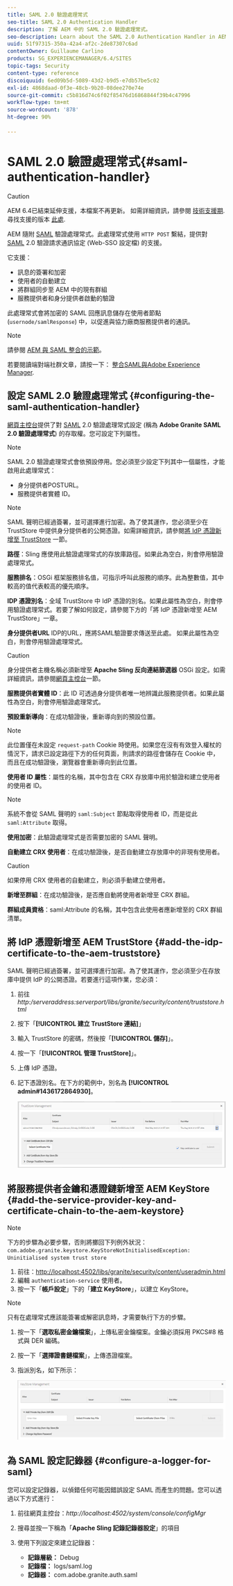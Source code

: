 ```yaml
---
title: SAML 2.0 驗證處理常式
seo-title: SAML 2.0 Authentication Handler
description: 了解 AEM 中的 SAML 2.0 驗證處理常式。
seo-description: Learn about the SAML 2.0 Authentication Handler in AEM.
uuid: 51f97315-350a-42a4-af2c-2de87307c6ad
contentOwner: Guillaume Carlino
products: SG_EXPERIENCEMANAGER/6.4/SITES
topic-tags: Security
content-type: reference
discoiquuid: 6ed09b5d-5089-43d2-b9d5-e7db57be5c02
exl-id: 4868daad-0f3e-48cb-9b20-08dee270e74e
source-git-commit: c5b816d74c6f02f85476d16868844f39b4c47996
workflow-type: tm+mt
source-wordcount: '878'
ht-degree: 90%

---
```


# SAML 2.0 驗證處理常式{#saml-authentication-handler}

>[!CAUTION]
>
>AEM 6.4已結束延伸支援，本檔案不再更新。 如需詳細資訊，請參閱 [技術支援期](https://helpx.adobe.com//tw/support/programs/eol-matrix.html). 尋找支援的版本 [此處](https://experienceleague.adobe.com/docs/).

AEM 隨附 [SAML](http://saml.xml.org/saml-specifications) 驗證處理常式。此處理常式使用 `HTTP POST` 繫結，提供對 [SAML](http://saml.xml.org/saml-specifications) 2.0 驗證請求通訊協定 (Web-SSO 設定檔) 的支援。

它支援：

* 訊息的簽署和加密
* 使用者的自動建立
* 將群組同步至 AEM 中的現有群組
* 服務提供者和身分提供者啟動的驗證

此處理常式會將加密的 SAML 回應訊息儲存在使用者節點 (`usernode/samlResponse`) 中，以促進與協力廠商服務提供者的通訊。

>[!NOTE]
>
>請參閱 [AEM 與 SAML 整合的示範](https://helpx.adobe.com/experience-manager/kb/simple-saml-demo.html)。
>
>若要閱讀端對端社群文章，請按一下： [整合SAML與Adobe Experience Manager](https://helpx.adobe.com/experience-manager/using/aem63_saml.html).

## 設定 SAML 2.0 驗證處理常式 {#configuring-the-saml-authentication-handler}

[網頁主控台](/help/sites-deploying/configuring-osgi.md)提供了對 [SAML](http://saml.xml.org/saml-specifications) 2.0 驗證處理常式設定 (稱為 **Adobe Granite SAML 2.0 驗證處理常式**) 的存取權。您可設定下列屬性。

>[!NOTE]
>
>SAML 2.0 驗證處理常式會依預設停用。您必須至少設定下列其中一個屬性，才能啟用此處理常式：
>
>* 身分提供者POSTURL。
>* 服務提供者實體 ID。
>


>[!NOTE]
>
>SAML 聲明已經過簽署，並可選擇進行加密。為了使其運作，您必須至少在 TrustStore 中提供身分提供者的公開憑證。如需詳細資訊，請參閱[將 IdP 憑證新增至 TrustStore](/help/sites-administering/saml-2-0-authenticationhandler.md#add-the-idp-certificate-to-the-aem-truststore) 一節。

**路徑**：Sling 應使用此驗證處理常式的存放庫路徑。如果此為空白，則會停用驗證處理常式。

**服務排名**：OSGi 框架服務排名值，可指示呼叫此服務的順序。此為整數值，其中較高的值代表較高的優先順序。

**IDP 憑證別名**：全域 TrustStore 中 IdP 憑證的別名。如果此屬性為空白，則會停用驗證處理常式。若要了解如何設定，請參閱下方的「將 IdP 憑證新增至 AEM TrustStore」一章。

**身分提供者URL** IDP的URL，應將SAML驗證要求傳送至此處。 如果此屬性為空白，則會停用驗證處理常式。

>[!CAUTION]
>
>身分提供者主機名稱必須新增至 **Apache Sling 反向連結篩選器** OSGi 設定。如需詳細資訊，請參閱[網頁主控台](/help/sites-deploying/configuring-osgi.md)一節。

**服務提供者實體 ID**：此 ID 可透過身分提供者唯一地辨識此服務提供者。如果此屬性為空白，則會停用驗證處理常式。

**預設重新導向**：在成功驗證後，重新導向到的預設位置。

>[!NOTE]
>
>此位置僅在未設定 `request-path` Cookie 時使用。如果您在沒有有效登入權杖的情況下，請求已設定路徑下方的任何頁面，則請求的路徑會儲存在 Cookie 中，\
>而且在成功驗證後，瀏覽器會重新導向到此位置。

**使用者 ID 屬性**：屬性的名稱，其中包含在 CRX 存放庫中用於驗證和建立使用者的使用者 ID。

>[!NOTE]
>
>系統不會從 SAML 聲明的 `saml:Subject` 節點取得使用者 ID，而是從此 `saml:Attribute` 取得。

**使用加密**：此驗證處理常式是否需要加密的 SAML 聲明。

**自動建立 CRX 使用者**：在成功驗證後，是否自動建立存放庫中的非現有使用者。

>[!CAUTION]
>
>如果停用 CRX 使用者的自動建立，則必須手動建立使用者。

**新增至群組**：在成功驗證後，是否應自動將使用者新增至 CRX 群組。

**群組成員資格**：saml:Attribute 的名稱，其中包含此使用者應新增至的 CRX 群組清單。

## 將 IdP 憑證新增至 AEM TrustStore {#add-the-idp-certificate-to-the-aem-truststore}

SAML 聲明已經過簽署，並可選擇進行加密。為了使其運作，您必須至少在存放庫中提供 IdP 的公開憑證。若要進行這項作業，您必須：

1. 前往 *http:/serveraddress:serverport/libs/granite/security/content/truststore.html*
1. 按下「**[!UICONTROL 建立 TrustStore 連結]**」
1. 輸入 TrustStore 的密碼，然後按「**[!UICONTROL 儲存]**」。
1. 按一下「**[!UICONTROL 管理 TrustStore]**」。
1. 上傳 IdP 憑證。
1. 記下憑證別名。在下方的範例中，別名為 **[!UICONTROL admin#1436172864930]**。

   ![chlimage_1-372](assets/chlimage_1-372.png)

## 將服務提供者金鑰和憑證鏈新增至 AEM KeyStore {#add-the-service-provider-key-and-certificate-chain-to-the-aem-keystore}

>[!NOTE]
>
>下方的步驟為必要步驟，否則將擲回下列例外狀況：`com.adobe.granite.keystore.KeyStoreNotInitialisedException: Uninitialised system trust store`

1. 前往：[http://localhost:4502/libs/granite/security/content/useradmin.html](http://localhost:4502/libs/granite/security/content/useradmin.html)
1. 編輯 `authentication-service` 使用者。
1. 按一下「**帳戶設定**」下的「**建立 KeyStore**」，以建立 KeyStore。

>[!NOTE]
>
>只有在處理常式應該能簽署或解密訊息時，才需要執行下方的步驟。

1. 按一下「**選取私密金鑰檔案**」，上傳私密金鑰檔案。金鑰必須採用 PKCS#8 格式與 DER 編碼。
1. 按一下「**選擇證書鏈檔案**」，上傳憑證檔案。
1. 指派別名，如下所示：

   ![chlimage_1-373](assets/chlimage_1-373.png)

## 為 SAML 設定記錄器 {#configure-a-logger-for-saml}

您可以設定記錄器，以偵錯任何可能因錯誤設定 SAML 而產生的問題。您可以透過以下方式進行：

1. 前往網頁主控台：*http://localhost:4502/system/console/configMgr*
1. 搜尋並按一下稱為「**Apache Sling 記錄記錄器設定**」的項目
1. 使用下列設定來建立記錄器：

   * **記錄層級：** Debug
   * **記錄檔：** logs/saml.log
   * **記錄器：** com.adobe.granite.auth.saml
